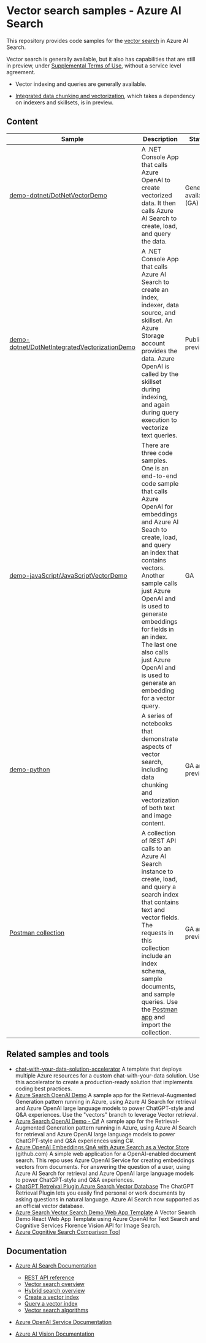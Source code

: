 # Vector search samples - Azure AI Search

This repository provides code samples for the [vector search](https://learn.microsoft.com/azure/search/vector-search-overview) in Azure AI Search.

Vector search is generally available, but it also has capabilities that are still in preview, under [Supplemental Terms of Use](https://azure.microsoft.com/support/legal/preview-supplemental-terms/), without a service level agreement. 

+ Vector indexing and queries are generally available. 

+ [Integrated data chunking and vectorization](https://learn.microsoft.com/azure/search/vector-search-integrated-vectorization), which takes a dependency on indexers and skillsets, is in preview.

## Content

| Sample | Description | Status |
| ------ | ------------|--------|
| [demo-dotnet/DotNetVectorDemo](demo-dotnet/DotNetVectorDemo/readme.md) | A .NET Console App that calls Azure OpenAI to create vectorized data. It then calls Azure AI Search to create, load, and query the data.| Generally available (GA) |
| [demo-dotnet/DotNetIntegratedVectorizationDemo](demo-dotnet/DotNetIntegratedVectorizationDemo/readme.md) | A .NET Console App that calls Azure AI Search to create an index, indexer, data source, and skillset. An Azure Storage account provides the data. Azure OpenAI is called by the skillset during indexing, and again during query execution to vectorize text queries. | Public preview |
| [demo-javaScript/JavaScriptVectorDemo](demo-javascript/JavaScriptVectorDemo/readme.md) | There are three code samples. One is an end-to-end code sample that calls Azure OpenAI for embeddings and Azure AI Seach to create, load, and query an index that contains vectors. Another sample calls just Azure OpenAI and is used to generate embeddings for fields in an index. The last one also calls just Azure OpenAI and is used to generate an embedding for a vector query. | GA |
| [demo-python](demo-python/readme.md) |  A series of notebooks that demonstrate aspects of vector search, including data chunking and vectorization of both text and image content. | GA and preview | 
| [Postman collection](postman-collection/Vector%20Search%20QuickStart.postman_collection%20v1.0.json)| A collection of REST API calls to an Azure AI Search instance to create, load, and query a search index that contains text and vector fields. The requests in this collection include an index schema, sample documents, and sample queries. Use the [Postman app](https://www.postman.com/downloads/) and import the collection. | GA and preview | 

## Related samples and tools

- [chat-with-your-data-solution-accelerator](https://github.com/Azure-Samples/chat-with-your-data-solution-accelerator) A template that deploys multiple Azure resources for a custom chat-with-your-data solution. Use this accelerator to create a production-ready solution that implements coding best practices.
- [Azure Search OpenAI Demo](https://github.com/Azure-Samples/azure-search-openai-demo/tree/vectors) A sample app for the Retrieval-Augmented Generation pattern running in Azure, using Azure AI Search for retrieval and Azure OpenAI large language models to power ChatGPT-style and Q&A experiences. Use the "vectors" branch to leverage Vector retrieval.
- [Azure Search OpenAI Demo - C#](https://github.com/Azure-Samples/azure-search-openai-demo-csharp/tree/feature/embeddingSearch) A sample app for the Retrieval-Augmented Generation pattern running in Azure, using Azure AI Search for retrieval and Azure OpenAI large language models to power ChatGPT-style and Q&A experiences using C#.
- [Azure OpenAI Embeddings QnA with Azure Search as a Vector Store](https://github.com/ruoccofabrizio/azure-open-ai-embeddings-qna) (github.com) A simple web application for a OpenAI-enabled document search. This repo uses Azure OpenAI Service for creating embeddings vectors from documents. For answering the question of a user, using Azure AI Search for retrieval and Azure OpenAI large language models to power ChatGPT-style and Q&A experiences.
- [ChatGPT Retreival Plugin Azure Search Vector Database](https://github.com/openai/chatgpt-retrieval-plugin/blob/main/README.md#azure-cognitive-search) The ChatGPT Retrieval Plugin lets you easily find personal or work documents by asking questions in natural language. Azure AI Search now supported as an official vector database.
- [Azure Search Vector Search Demo Web App Template](https://github.com/farzad528/azure-search-vector-search-demo) A Vector Search Demo React Web App Template using Azure OpenAI for Text Search and Cognitive Services Florence Vision API for Image Search.
- [Azure Cognitive Search Comparison Tool](https://github.com/Azure-Samples/azure-search-comparison-tool)

## Documentation

- [Azure AI Search Documentation](https://learn.microsoft.com/azure/search/)

  - [REST API reference](https://learn.microsoft.com/rest/api/searchservice/)
  - [Vector search overview](https://learn.microsoft.com/azure/search/vector-search-overview)
  - [Hybrid search overview](https://learn.microsoft.com/azure/search/vector-search-overview)
  - [Create a vector index](https://learn.microsoft.com/azure/search/vector-search-how-to-create-index)
  - [Query a vector index](https://learn.microsoft.com/azure/search/vector-search-how-to-query)
  - [Vector search algorithms](https://learn.microsoft.com/azure/search/vector-search-ranking)

- [Azure OpenAI Service Documentation](https://learn.microsoft.com/azure/cognitive-services/openai/)

- [Azure AI Vision Documentation](https://learn.microsoft.com/azure/cognitive-services/computer-vision/)
